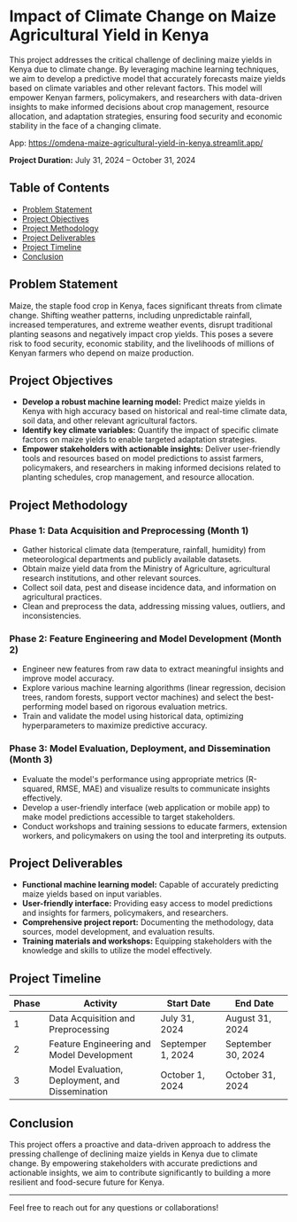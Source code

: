 # Impact of Climate Change on Maize Agricultural Yield in Kenya
This project addresses the critical challenge of declining maize yields in Kenya due to climate change. By leveraging machine learning techniques, we aim to develop a predictive model that accurately forecasts maize yields based on climate variables and other relevant factors. This model will empower Kenyan farmers, policymakers, and researchers with data-driven insights to make informed decisions about crop management, resource allocation, and adaptation strategies, ensuring food security and economic stability in the face of a changing climate.

App: https://omdena-maize-agricultural-yield-in-kenya.streamlit.app/

**Project Duration:** July 31, 2024 – October 31, 2024

## Table of Contents

- [Problem Statement](#problem-statement)
- [Project Objectives](#project-objectives)
- [Project Methodology](#project-methodology)
- [Project Deliverables](#project-deliverables)
- [Project Timeline](#project-timeline)
- [Conclusion](#conclusion)




## Problem Statement

Maize, the staple food crop in Kenya, faces significant threats from climate change. Shifting weather patterns, including unpredictable rainfall, increased temperatures, and extreme weather events, disrupt traditional planting seasons and negatively impact crop yields. This poses a severe risk to food security, economic stability, and the livelihoods of millions of Kenyan farmers who depend on maize production.

## Project Objectives

- **Develop a robust machine learning model:** Predict maize yields in Kenya with high accuracy based on historical and real-time climate data, soil data, and other relevant agricultural factors.
- **Identify key climate variables:** Quantify the impact of specific climate factors on maize yields to enable targeted adaptation strategies.
- **Empower stakeholders with actionable insights:** Deliver user-friendly tools and resources based on model predictions to assist farmers, policymakers, and researchers in making informed decisions related to planting schedules, crop management, and resource allocation.

## Project Methodology

### Phase 1: Data Acquisition and Preprocessing (Month 1)

- Gather historical climate data (temperature, rainfall, humidity) from meteorological departments and publicly available datasets.
- Obtain maize yield data from the Ministry of Agriculture, agricultural research institutions, and other relevant sources.
- Collect soil data, pest and disease incidence data, and information on agricultural practices.
- Clean and preprocess the data, addressing missing values, outliers, and inconsistencies.

### Phase 2: Feature Engineering and Model Development (Month 2)

- Engineer new features from raw data to extract meaningful insights and improve model accuracy.
- Explore various machine learning algorithms (linear regression, decision trees, random forests, support vector machines) and select the best-performing model based on rigorous evaluation metrics.
- Train and validate the model using historical data, optimizing hyperparameters to maximize predictive accuracy.

### Phase 3: Model Evaluation, Deployment, and Dissemination (Month 3)

- Evaluate the model's performance using appropriate metrics (R-squared, RMSE, MAE) and visualize results to communicate insights effectively.
- Develop a user-friendly interface (web application or mobile app) to make model predictions accessible to target stakeholders.
- Conduct workshops and training sessions to educate farmers, extension workers, and policymakers on using the tool and interpreting its outputs.

## Project Deliverables

- **Functional machine learning model:** Capable of accurately predicting maize yields based on input variables.
- **User-friendly interface:** Providing easy access to model predictions and insights for farmers, policymakers, and researchers.
- **Comprehensive project report:** Documenting the methodology, data sources, model development, and evaluation results.
- **Training materials and workshops:** Equipping stakeholders with the knowledge and skills to utilize the model effectively.

## Project Timeline

| Phase | Activity                                        | Start Date         | End Date            |
|-------|-------------------------------------------------|--------------------|---------------------|
| 1     | Data Acquisition and Preprocessing              | July 31, 2024      | August 31, 2024     |
| 2     | Feature Engineering and Model Development       | Septemper 1, 2024  | September 30, 2024  |
| 3     | Model Evaluation, Deployment, and Dissemination | October 1, 2024    | October 31, 2024    |


## Conclusion

This project offers a proactive and data-driven approach to address the pressing challenge of declining maize yields in Kenya due to climate change. By empowering stakeholders with accurate predictions and actionable insights, we aim to contribute significantly to building a more resilient and food-secure future for Kenya.

---

Feel free to reach out for any questions or collaborations!
